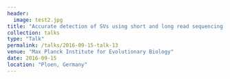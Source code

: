 ```yaml
---
header:
  image: test2.jpg
title: "Accurate detection of SVs using short and long read sequencing."
collection: talks
type: "Talk"
permalink: /talks/2016-09-15-talk-13
venue: "Max Planck Institute for Evolutionary Biology"
date: 2016-09-15
location: "Ploen, Germany"
---
```


